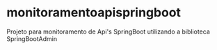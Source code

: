 # monitoramentoapispringboot
Projeto para monitoramento de Api's SpringBoot utilizando a biblioteca SpringBootAdmin
